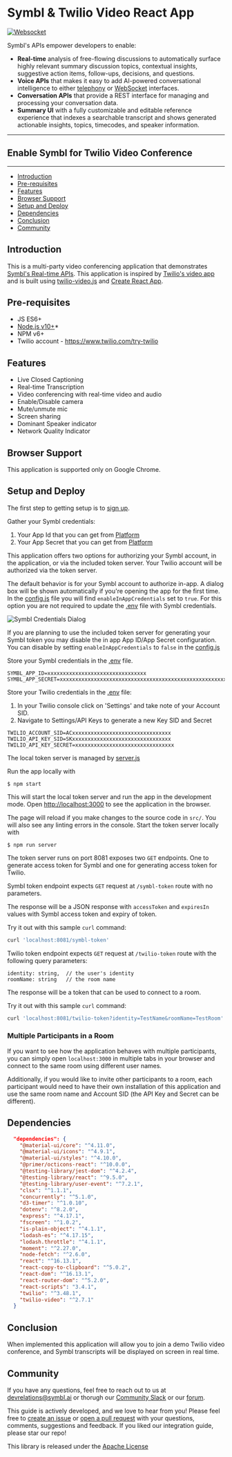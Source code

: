 # Symbl & Twilio Video React App


[![Websocket](https://img.shields.io/badge/symbl-websocket-brightgreen)](https://docs.symbl.ai/docs/streamingapi/overview/introduction)

Symbl's APIs empower developers to enable: 
- **Real-time** analysis of free-flowing discussions to automatically surface highly relevant summary discussion topics, contextual insights, suggestive action items, follow-ups, decisions, and questions.
- **Voice APIs** that makes it easy to add AI-powered conversational intelligence to either [telephony][telephony] or [WebSocket][websocket] interfaces.
- **Conversation APIs** that provide a REST interface for managing and processing your conversation data.
- **Summary UI** with a fully customizable and editable reference experience that indexes a searchable transcript and shows generated actionable insights, topics, timecodes, and speaker information.

<hr />

## Enable Symbl for Twilio Video Conference

<hr />

 * [Introduction](#introduction)
 * [Pre-requisites](#pre-requisites)
 * [Features](#features)
 * [Browser Support](#browsersupport)
 * [Setup and Deploy](#setupanddeploy)
 * [Dependencies](#dependencies)
 * [Conclusion](#conclusion)
 * [Community](#community)

## Introduction

This is a multi-party video conferencing application that demonstrates [Symbl's Real-time APIs](https://docs.symbl.ai/docs/streamingapi/overview/introduction). This application is inspired by [Twilio's video app](https://github.com/twilio/twilio-video-app-react) and is built using [twilio-video.js](https://github.com/twilio/twilio-video-app-react) and [Create React App](https://github.com/facebook/create-react-app).

## Pre-requisites

* JS ES6+
* [Node.js v10+](https://nodejs.org/en/download/)*
* NPM v6+
* Twilio account - https://www.twilio.com/try-twilio

## Features
* Live Closed Captioning
* Real-time Transcription
* Video conferencing with real-time video and audio
* Enable/Disable camera
* Mute/unmute mic
* Screen sharing
* Dominant Speaker indicator
* Network Quality Indicator

## Browser Support
This application is supported only on Google Chrome.

## Setup and Deploy
The first step to getting setup is to [sign up][signup]. 

Gather your Symbl credentials:
1. Your App Id that you can get from [Platform](https://platform.symbl.ai)
2. Your App Secret that you can get from [Platform](https://platform.symbl.ai)

This application offers two options for authorizing your Symbl account, in the application, or via the included token server.  Your Twilio account will be authorized via the token server.  

The default behavior is for your Symbl account to authorize in-app.  A dialog box will be shown automatically if you're opening the app for the first time. In the [config.js](https://github.com/symblai/symbl-twilio-video-react/blob/a42d0394ae7ff7c67cdf35df0bd3b013a3cdcfb5/src/config.js#L5) file you will find `enableInAppCredentials` set to `true`.  For this option you are not required to update the [.env](https://github.com/symblai/symbl-twilio-video-react/blob/master/.env) file with Symbl credentials. 

![Symbl Credentials Dialog](./docs/symbl-credentials.png?v=4&s=100)

If you are planning to use the included token server for generating your Symbl token you may disable the in app App ID/App Secret configuration. You can disable by setting `enableInAppCredentials` to `false` in the [config.js](https://github.com/symblai/symbl-twilio-video-react/blob/a42d0394ae7ff7c67cdf35df0bd3b013a3cdcfb5/src/config.js#L5)

Store your Symbl credentials in the [.env](https://github.com/symblai/symbl-twilio-video-react/blob/master/.env) file.

```.env
SYMBL_APP_ID=xxxxxxxxxxxxxxxxxxxxxxxxxxxxxxxx
SYMBL_APP_SECRET=xxxxxxxxxxxxxxxxxxxxxxxxxxxxxxxxxxxxxxxxxxxxxxxxxxxxxxxxxxxxxxxx
```

Store your Twilio credentials in the [.env](https://github.com/symblai/symbl-twilio-video-react/blob/master/.env) file:
1. In your Twilio console click on 'Settings' and take note of your Account SID.
2. Navigate to Settings/API Keys to generate a new Key SID and Secret

```.env
TWILIO_ACCOUNT_SID=ACxxxxxxxxxxxxxxxxxxxxxxxxxxxxxxxx
TWILIO_API_KEY_SID=SKxxxxxxxxxxxxxxxxxxxxxxxxxxxxxxxx
TWILIO_API_KEY_SECRET=xxxxxxxxxxxxxxxxxxxxxxxxxxxxxxxx
```

The local token server is managed by [server.js](https://github.com/symblai/symbl-video-react/blob/master/server.js)

Run the app locally with

    $ npm start

This will start the local token server and run the app in the development mode. Open [http://localhost:3000](http://localhost:3000) to see the application in the browser.

The page will reload if you make changes to the source code in `src/`.
You will also see any linting errors in the console. Start the token server locally with

    $ npm run server

The token server runs on port 8081 exposes two `GET` endpoints. One to generate access token for Symbl and one for generating access token for Twilio. 

Symbl token endpoint expects `GET` request at `/symbl-token` route with no parameters.

The response will be a JSON response with `accessToken` and `expiresIn` values with Symbl access token and expiry of token.

Try it out with this sample `curl` command:

```bash
curl 'localhost:8081/symbl-token'
```

Twilio token endpoint expects `GET` request at `/twilio-token` route with the following query parameters: 

```
identity: string,  // the user's identity
roomName: string   // the room name
```

The response will be a token that can be used to connect to a room.

Try it out with this sample `curl` command:

```bash
curl 'localhost:8081/twilio-token?identity=TestName&roomName=TestRoom'
```

### Multiple Participants in a Room

If you want to see how the application behaves with multiple participants, you can simply open `localhost:3000` in multiple tabs in your browser and connect to the same room using different user names.

Additionally, if you would like to invite other participants to a room, each participant would need to have their own installation of this application and use the same room name and Account SID (the API Key and Secret can be different).

## Dependencies

```json
  "dependencies": {
    "@material-ui/core": "^4.11.0",
    "@material-ui/icons": "^4.9.1",
    "@material-ui/styles": "^4.10.0",
    "@primer/octicons-react": "^10.0.0",
    "@testing-library/jest-dom": "^4.2.4",
    "@testing-library/react": "^9.5.0",
    "@testing-library/user-event": "^7.2.1",
    "clsx": "^1.1.1",
    "concurrently": "^5.1.0",
    "d3-timer": "^1.0.10",
    "dotenv": "^8.2.0",
    "express": "^4.17.1",
    "fscreen": "^1.0.2",
    "is-plain-object": "^4.1.1",
    "lodash-es": "^4.17.15",
    "lodash.throttle": "^4.1.1",
    "moment": "^2.27.0",
    "node-fetch": "^2.6.0",
    "react": "^16.13.1",
    "react-copy-to-clipboard": "^5.0.2",
    "react-dom": "^16.13.1",
    "react-router-dom": "^5.2.0",
    "react-scripts": "3.4.1",
    "twilio": "^3.48.1",
    "twilio-video": "^2.7.1"
  }
```

## Conclusion
When implemented this application will allow you to join a demo Twilio video conference, and Symbl transcripts will be displayed on screen in real time. 

## Community

If you have any questions, feel free to reach out to us at devrelations@symbl.ai or thorugh our [Community Slack][slack] or our [forum][developer_community].

This guide is actively developed, and we love to hear from you! Please feel free to [create an issue][issues] or [open a pull request][pulls] with your questions, comments, suggestions and feedback.  If you liked our integration guide, please star our repo!

This library is released under the [Apache License][license]

[license]: LICENSE.txt
[telephony]: https://docs.symbl.ai/docs/telephony/overview/post-api
[websocket]: https://docs.symbl.ai/docs/streamingapi/overview/introduction
[developer_community]: https://community.symbl.ai/?_ga=2.134156042.526040298.1609788827-1505817196.1609788827
[slack]: https://join.slack.com/t/symbldotai/shared_invite/zt-4sic2s11-D3x496pll8UHSJ89cm78CA
[signup]: https://platform.symbl.ai/?_ga=2.63499307.526040298.1609788827-1505817196.1609788827
[issues]: https://github.com/symblai/symbl-for-zoom/issues
[pulls]: https://github.com/symblai/symbl-for-zoom/pulls